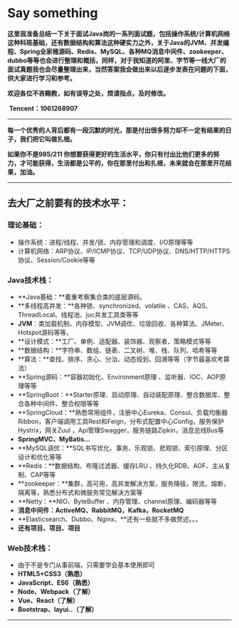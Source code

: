 # Say something

​		**这里我准备总结一下关于面试Java岗的一系列面试题，包括操作系统/计算机网络这种科班基础，还有数据结构和算法这种硬实力之外，关于Java的JVM、并发编程、Spring全家桶源码、Redis、MySQL、各种MQ消息中间件、zookeeper、dubbo等等也会进行整理和概括，同样，对于我知道的阿里、字节等一线大厂的面试真题我也会尽量整理出来，当然答案我会做出来以后逐步发表在问题的下面，供大家进行学习和参考。**

​		**欢迎各位不吝赐教，如有误导之处，烦请指点，及时修改。**

​		**Tencent：1061268907**

---



**每一个优秀的人背后都有一段沉默的时光，那是付出很多努力却不一定有结果的日子，我们把它叫做扎根。**

**如果你不是985/211 你想要获得更好的生活水平，你只有付出比他们更多的努力，才可能获得，生活都是公平的，你在那里付出和扎根，未来就会在那里开花结果，加油。**

-----



## 去大厂之前要有的技术水平：

### 理论基础：

- 操作系统：进程/线程、并发/锁、内存管理和调度、I/O原理等等
- 计算机网络：ARP协议、IP/ICMP协议、TCP/UDP协议、DNS/HTTP/HTTPS协议、Session/Cookie等等

### Java技术栈：

- **Java基础：**着重考察集合类的底层源码。
- **多线程高并发：**各种锁、synchronized、volatile 、CAS、AQS、ThreadLocal、线程池、juc并发工具类等等
- **JVM**：类加载机制、内存模型、JVM调优、垃圾回收、各种算法、JMeter、Hotspot源码等等，
- **设计模式：**工厂、单例、适配器、装饰器、观察者、策略模式等等
- **数据结构：**字符串、数组、链表、二叉树、堆、栈、队列、哈希等等
- **算法：**查找、排序、贪心、分治、动态规划、回溯等等（字节最喜欢考算法）
- **Spring源码：**容器初始化、Environment原理 、监听器、IOC、AOP原理等等
- **SpringBoot：**Starter原理、启动原理、自动装配原理、整合数据库、整合各种中间件、整合权限等等
- **SpringCloud：**熟悉常用组件，注册中心Eureka、Consul、负载均衡器Ribbon，客户端调用工具Rest和Feign，分布式配置中心Config，服务保护Hystrix，网关Zuul ，Api管理Swagger，服务链路Zipkin，消息总线Bus等
- **SpringMVC、MyBatis...**
- **MySQL调优：**SQL书写优化、事务、乐观锁、悲观锁、索引原理、分区设计和优化等等
- **Redis：**数据结构、布隆过滤器、缓存LRU 、持久化RDB、AOF、主从复制、CAP等等
- **zookeeper：**集群，高可用，高并发解决方案，服务降级，限流，熔断，隔离等，熟悉分布式和微服务常见解决方案等
- **Netty：**NIO、ByteBuffer 、内存管理、channel原理、编码器等等
- **消息中间件：ActiveMQ、RabbitMQ，Kafka，RocketMQ**
- **Elasticsearch、Dubbo、Nginx、**还有一些就不多做赘述。。。
- **还有项目、项目、项目**

  

### Web技术栈：

- 由于不是专门从事前端，只需要学会基本使用即可
- **HTML5+CSS3（熟悉）**
- **JavaScript、ES6（熟悉）**
- **Node、Webpack（了解）**
- **Vue、React（了解）**
- **Bootstrap、layui..（了解）**

-----

